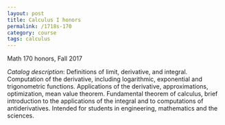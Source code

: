 ```yaml
---
layout: post
title: Calculus I honors
permalink: /1718s-170
category: course
tags: calculus
---
```


Math 170 honors, Fall 2017<!--more-->

*Catalog description*: Definitions of limit, derivative, and integral. Computation of the derivative, including logarithmic, exponential and trigonometric functions. Applications of the derivative, approximations, optimization, mean value theorem. Fundamental theorem of calculus, brief introduction to the applications of the integral and to computations of antiderivatives. Intended for students in engineering, mathematics and the sciences.
